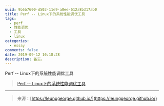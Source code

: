 ```yaml
---
uuid: 9b6b7600-d503-11e9-a0ee-612a8b317ab0
title: Perf -- Linux下的系统性能调优工具
tags:
  - perf
  - 性能调优
  - 工具
  - linux
categories:
  - essay
comments: false
date: 2019-09-12 10:18:28
description: 备忘。
---
```



Perf -- Linux下的系统性能调优工具



<!--more-->


> [Perf -- Linux下的系统性能调优工具](https://www.ibm.com/developerworks/cn/linux/l-cn-perf1/index.html)



---
<link rel="stylesheet" href="http://yandex.st/highlightjs/6.1/styles/default.min.css">
<script src="http://yandex.st/highlightjs/6.1/highlight.min.js"></script>
<script>
hljs.tabReplace = ' ';
hljs.initHighlightingOnLoad();
</script>

> 来源：[https://leunggeorge.github.io/](https://leunggeorge.github.io/)  
